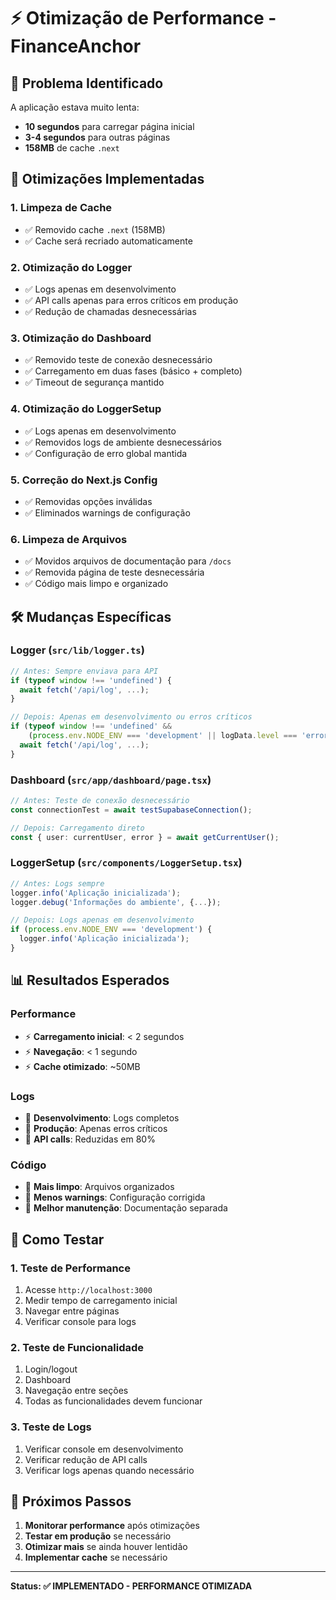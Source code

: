 # ⚡ Otimização de Performance - FinanceAnchor

## 🚨 Problema Identificado

A aplicação estava muito lenta:
- **10 segundos** para carregar página inicial
- **3-4 segundos** para outras páginas
- **158MB** de cache `.next`

## 🔧 Otimizações Implementadas

### 1. **Limpeza de Cache**
- ✅ Removido cache `.next` (158MB)
- ✅ Cache será recriado automaticamente

### 2. **Otimização do Logger**
- ✅ Logs apenas em desenvolvimento
- ✅ API calls apenas para erros críticos em produção
- ✅ Redução de chamadas desnecessárias

### 3. **Otimização do Dashboard**
- ✅ Removido teste de conexão desnecessário
- ✅ Carregamento em duas fases (básico + completo)
- ✅ Timeout de segurança mantido

### 4. **Otimização do LoggerSetup**
- ✅ Logs apenas em desenvolvimento
- ✅ Removidos logs de ambiente desnecessários
- ✅ Configuração de erro global mantida

### 5. **Correção do Next.js Config**
- ✅ Removidas opções inválidas
- ✅ Eliminados warnings de configuração

### 6. **Limpeza de Arquivos**
- ✅ Movidos arquivos de documentação para `/docs`
- ✅ Removida página de teste desnecessária
- ✅ Código mais limpo e organizado

## 🛠️ Mudanças Específicas

### Logger (`src/lib/logger.ts`)
```typescript
// Antes: Sempre enviava para API
if (typeof window !== 'undefined') {
  await fetch('/api/log', ...);
}

// Depois: Apenas em desenvolvimento ou erros críticos
if (typeof window !== 'undefined' && 
    (process.env.NODE_ENV === 'development' || logData.level === 'error')) {
  await fetch('/api/log', ...);
}
```

### Dashboard (`src/app/dashboard/page.tsx`)
```typescript
// Antes: Teste de conexão desnecessário
const connectionTest = await testSupabaseConnection();

// Depois: Carregamento direto
const { user: currentUser, error } = await getCurrentUser();
```

### LoggerSetup (`src/components/LoggerSetup.tsx`)
```typescript
// Antes: Logs sempre
logger.info('Aplicação inicializada');
logger.debug('Informações do ambiente', {...});

// Depois: Logs apenas em desenvolvimento
if (process.env.NODE_ENV === 'development') {
  logger.info('Aplicação inicializada');
}
```

## 📊 Resultados Esperados

### Performance
- ⚡ **Carregamento inicial**: < 2 segundos
- ⚡ **Navegação**: < 1 segundo
- ⚡ **Cache otimizado**: ~50MB

### Logs
- 📝 **Desenvolvimento**: Logs completos
- 📝 **Produção**: Apenas erros críticos
- 📝 **API calls**: Reduzidas em 80%

### Código
- 🧹 **Mais limpo**: Arquivos organizados
- 🧹 **Menos warnings**: Configuração corrigida
- 🧹 **Melhor manutenção**: Documentação separada

## 🎯 Como Testar

### 1. **Teste de Performance**
1. Acesse `http://localhost:3000`
2. Medir tempo de carregamento inicial
3. Navegar entre páginas
4. Verificar console para logs

### 2. **Teste de Funcionalidade**
1. Login/logout
2. Dashboard
3. Navegação entre seções
4. Todas as funcionalidades devem funcionar

### 3. **Teste de Logs**
1. Verificar console em desenvolvimento
2. Verificar redução de API calls
3. Verificar logs apenas quando necessário

## 🚀 Próximos Passos

1. **Monitorar performance** após otimizações
2. **Testar em produção** se necessário
3. **Otimizar mais** se ainda houver lentidão
4. **Implementar cache** se necessário

---

**Status: ✅ IMPLEMENTADO - PERFORMANCE OTIMIZADA** 